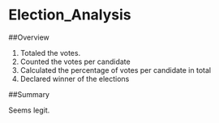 # Election_Analysis


##Overview

1. Totaled the votes.
2. Counted the votes per candidate
3. Calculated the percentage of votes per candidate in total
4. Declared winner of the elections

##Summary

Seems legit.
